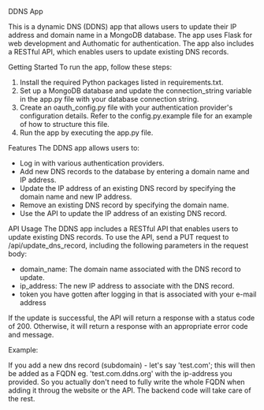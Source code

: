 DDNS App

This is a dynamic DNS (DDNS) app that allows users to update their IP address and domain name in a MongoDB database. The app uses Flask for web development and Authomatic for authentication. The app also includes a RESTful API, which enables users to update existing DNS records.

Getting Started
To run the app, follow these steps:

1. Install the required Python packages listed in requirements.txt.
2. Set up a MongoDB database and update the connection_string variable in the app.py file with your database connection string.
3. Create an oauth_config.py file with your authentication provider's configuration details. Refer to the config.py.example file for an example of how to structure this file.
4. Run the app by executing the app.py file.

Features
The DDNS app allows users to:

- Log in with various authentication providers.
- Add new DNS records to the database by entering a domain name and IP address.
- Update the IP address of an existing DNS record by specifying the domain name and new IP address.
- Remove an existing DNS record by specifying the domain name.
- Use the API to update the IP address of an existing DNS record.

API Usage
The DDNS app includes a RESTful API that enables users to update existing DNS records. To use the API, send a PUT request to /api/update_dns_record, including the following parameters in the request body:

- domain_name: The domain name associated with the DNS record to update.
- ip_address: The new IP address to associate with the DNS record.
- token you have gotten after logging in that is associated with your e-mail address

If the update is successful, the API will return a response with a status code of 200. Otherwise, it will return a response with an appropriate error code and message.


Example:

If you add a new dns record (subdomain) - let's say 'test.com'; this will then be added as a FQDN eg. 'test.com.ddns.org' with the ip-address you provided. 
So you actually don't need to fully write the whole FQDN when adding it throug the website or the API. The backend code will take care of the rest.
